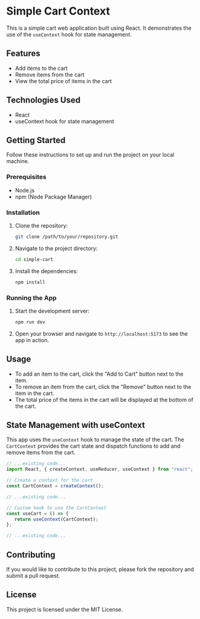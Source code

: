 # Simple Cart Context

This is a simple cart web application built using React. It demonstrates the use of the `useContext` hook for state management.

## Features

-  Add items to the cart
-  Remove items from the cart
-  View the total price of items in the cart

## Technologies Used

-  React
-  useContext hook for state management

## Getting Started

Follow these instructions to set up and run the project on your local machine.

### Prerequisites

-  Node.js
-  npm (Node Package Manager)

### Installation

1. Clone the repository:
   ```bash
   git clone /path/to/your/repository.git
   ```
2. Navigate to the project directory:
   ```bash
   cd simple-cart
   ```
3. Install the dependencies:
   ```bash
   npm install
   ```

### Running the App

1. Start the development server:
   ```bash
   npm run dev
   ```
2. Open your browser and navigate to `http://localhost:5173` to see the app in action.

## Usage

-  To add an item to the cart, click the "Add to Cart" button next to the item.
-  To remove an item from the cart, click the "Remove" button next to the item in the cart.
-  The total price of the items in the cart will be displayed at the bottom of the cart.

## State Management with useContext

This app uses the `useContext` hook to manage the state of the cart. The `CartContext` provides the cart state and dispatch functions to add and remove items from the cart.

```javascript
// ...existing code...
import React, { createContext, useReducer, useContext } from "react";

// Create a context for the cart
const CartContext = createContext();

// ...existing code...

// Custom hook to use the CartContext
const useCart = () => {
   return useContext(CartContext);
};

// ...existing code...
```

## Contributing

If you would like to contribute to this project, please fork the repository and submit a pull request.

## License

This project is licensed under the MIT License.
